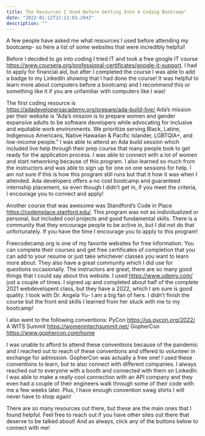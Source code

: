 ```yaml
---
title: The Resources I Used Before Getting Into A Coding Bootcamp"
date: "2022-01-12T22:12:03.284Z"
description: ""
---
```


A few people have asked me what resources I used before attending my bootcamp- so here a list of some websites that were incredibly helpful!  


Before I decided to go into coding I tried IT and took a free google IT course https://www.coursera.org/professional-certificates/google-it-support. I had to apply for financial aid, but after I completed the course I was able to add a badge to my LinkedIn showing that I had done the course! It was helpful to learn more about computers before a bootcamp and I recommend this or something like it if you are unfamiliar with computers like I was! 


The first coding resource is https://adadevelopersacademy.org/prepare/ada-build-live/
Ada’s mission per their website is “Ada’s mission is to prepare women and gender expansive adults to be software developers while advocating for inclusive and equitable work environments. We prioritize serving Black, Latine, Indigenous Americans, Native Hawaiian & Pacific Islander, LGBTQIA+, and low-income people.” I was able to attend an Ada build session which included live help through their prep course that many people took to get ready for the application process. I was able to connect with a lot of women and start networking because of this program. I also learned so much from the instructors and was able to sign up for one on one sessions for help. I am not sure if this is how this program still runs but that it how it was when I attended. Ada developers offers a no cost bootcamp and guaranteed internship placement, so even though I didn’t get in, if you meet the criteria, I encourage you to connect and apply! 


Another course that was awesome was Standford’s Code in Place https://codeinplace.stanford.edu/. This program was not as individualized or personal, but included cool projects and good fundamental skills. There is a community that they encourage people to be active in, but I did not do that unfortunately. If you have the time I encourage you to apply to this program! 


Freecodecamp.org is one of my favorite websites for free information. You can complete their courses and get free certificates of completion that you can add to your resume or just take whichever classes you want to learn more about. They also have a great community which I did use for questions occasionally. The instructors are great, there are so many good things that I could say about this website. 
I used https://www.udemy.com/ just a couple of times. I signed up and completed about half of the complete 2021 webdevelopent class, but they have a 2022, which I am sure is good quality. I took with Dr. Angela Yu- I am a big fan of hers. I didn’t finish the course but the front end skills I learned from her stuck with me to my bootcamp! 


I also went to the following conventions:
PyCon https://us.pycon.org/2022/
A WITS Summit  https://womenintechsummit.net/
GopherCon  https://www.gophercon.com/home


I was unable to afford to attend these conventions because of the pandemic and I reached out to reach of these conventions and offered to volunteer in exchange for admission. GopherCon was actually a free one! I used these conventions to learn, but to also connect with different companies. I always reached out to everyone with a booth and connected with them on LinkedIn. I was able to make a really cool connection with an API company and they even had a couple of their engineers walk through some of their code with me a few weeks later. Plus, I have enough convention swag shirts I will never have to shop again!

There are so many resources out there, but these are the main ones that I found helpful. Feel free to reach out if you have other sites out there that deserve to be talked about! And as always, click any of the buttons below to connect with me! 






